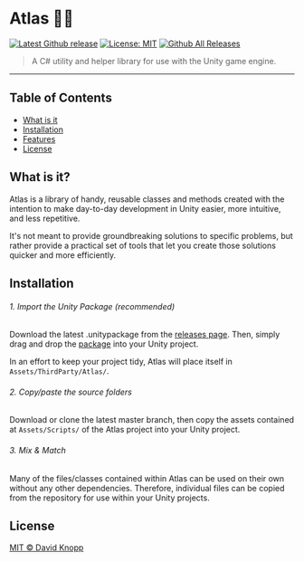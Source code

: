 # Atlas 👩‍🚀 
[![Latest Github release](https://img.shields.io/github/release/david-knopp/atlas.svg)](https://github.com/david-knopp/Atlas/releases/latest)  [![License: MIT](https://img.shields.io/badge/License-MIT-yellow.svg)](https://github.com/david-knopp/Atlas/blob/master/LICENSE) [![Github All Releases](https://img.shields.io/github/downloads/david-knopp/atlas/total.svg)](https://github.com/david-knopp/Atlas/releases/latest)

> A C# utility and helper library for use with the Unity game engine.

---

## Table of Contents
- [What is it](#what-is-it?)
- [Installation](#installation)
- [Features](#features)
- [License](#license)

## What is it?
Atlas is a library of handy, reusable classes and methods created with the intention to make day-to-day development in Unity easier, more intuitive, and less repetitive.

It's not meant to provide groundbreaking solutions to specific problems, but rather provide a practical set of tools that let you create those solutions quicker and more efficiently.

## Installation
###### 1. Import the Unity Package (recommended)
Download the latest .unitypackage from the [releases page](https://github.com/david-knopp/Atlas/releases "releases page"). Then, simply drag and drop the [package](https://docs.unity3d.com/Manual/AssetPackages.html "package") into your Unity project.  

In an effort to keep your project tidy, Atlas will place itself in `Assets/ThirdParty/Atlas/`.
###### 2. Copy/paste the source folders
Download or clone the latest master branch, then copy the assets contained at `Assets/Scripts/` of the Atlas project into your Unity project.

###### 3. Mix & Match
Many of the files/classes contained within Atlas can be used on their own without any other dependencies. Therefore, individual files can be copied from the repository for use within your Unity projects.

## License
[MIT © David Knopp](https://github.com/david-knopp/Atlas/blob/master/LICENSE "MIT © David Knopp")
